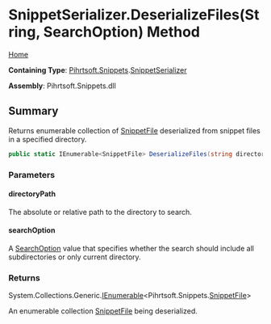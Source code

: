 # SnippetSerializer\.DeserializeFiles\(String, SearchOption\) Method

[Home](../../../../README.md)

**Containing Type**: [Pihrtsoft.Snippets](../../README.md)\.[SnippetSerializer](../README.md)

**Assembly**: Pihrtsoft\.Snippets\.dll

## Summary

Returns enumerable collection of [SnippetFile](../../SnippetFile/README.md) deserialized from snippet files in a specified directory\.

```csharp
public static IEnumerable<SnippetFile> DeserializeFiles(string directoryPath, SearchOption searchOption = TopDirectoryOnly)
```

### Parameters

#### directoryPath

The absolute or relative path to the directory to search\.

#### searchOption

A [SearchOption](https://docs.microsoft.com/en-us/dotnet/api/system.io.searchoption) value that specifies whether the search should include all subdirectories or only current directory\.

### Returns

System\.Collections\.Generic\.[IEnumerable](https://docs.microsoft.com/en-us/dotnet/api/system.collections.generic.ienumerable-1)\<Pihrtsoft\.Snippets\.[SnippetFile](../../SnippetFile/README.md)>

An enumerable collection [SnippetFile](../../SnippetFile/README.md) being deserialized\.